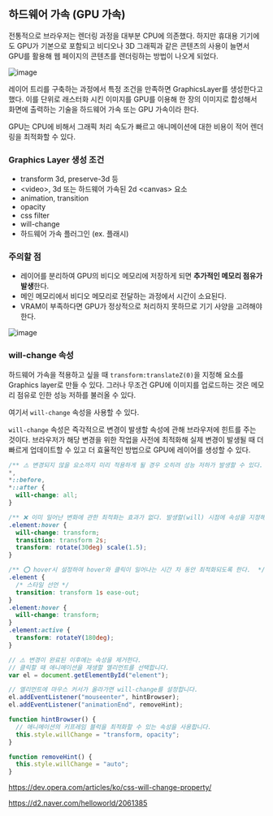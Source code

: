 ## 하드웨어 가속 (GPU 가속)

전통적으로 브라우저는 렌더링 과정을 대부분 CPU에 의존했다.
하지만 휴대용 기기에도 GPU가 기본으로 포함되고 비디오나 3D 그래픽과 같은 콘텐츠의 사용이 늘면서 GPU를 활용해 웹 페이지의 콘텐츠를 렌더링하는 방법이 나오게 되었다.

![image](https://user-images.githubusercontent.com/62097867/215348934-678eae62-1045-48cf-b8c2-a1c0782081de.png)

레이어 트리를 구축하는 과정에서 특정 조건을 만족하면 GraphicsLayer를 생성한다고 했다.
이를 단위로 래스터화 시킨 이미지를 GPU를 이용해 한 장의 이미지로 합성해서 화면에 출력하는 기술을 하드웨어 가속 또는 GPU 가속이라 한다.

GPU는 CPU에 비해서 그래픽 처리 속도가 빠르고 애니메이션에 대한 비용이 적어 렌더링을 최적화할 수 있다.

### Graphics Layer 생성 조건

- transform 3d, preserve-3d 등
- <video\>, 3d 또는 하드웨어 가속된 2d <canvas\> 요소
- animation, transition
- opacity
- css filter
- will-change
- 하드웨어 가속 플러그인 (ex. 플래시)

### 주의할 점

- 레이어를 분리하여 GPU의 비디오 메모리에 저장하게 되면 **추가적인 메모리 점유가 발생**한다.
- 메인 메모리에서 비디오 메모리로 전달하는 과정에서 시간이 소요된다.
- VRAM이 부족하다면 GPU가 정상적으로 처리하지 못하므로 기기 사양을 고려해야 한다.

![image](https://user-images.githubusercontent.com/62097867/215349371-26e1a510-b0c6-48a1-bd59-4e37b74085b6.png)

### will-change 속성

하드웨어 가속을 적용하고 싶을 때 `transform:translateZ(0)`을 지정해 요소를 Graphics layer로 만들 수 있다.
그러나 무조건 GPU에 이미지를 업로드하는 것은 메모리 점유로 인한 성능 저하를 불러올 수 있다.

여기서 `will-change` 속성을 사용할 수 있다.

`will-change` 속성은 즉각적으로 변경이 발생할 속성에 관해 브라우저에 힌트를 주는 것이다.
브라우저가 해당 변경을 위한 작업을 사전에 최적화해 실제 변경이 발생될 때 더 빠르게 업데이트할 수 있고 더 효율적인 방법으로 GPU에 레이어를 생성할 수 있다.

```css
/** ⚠️ 변경되지 않을 요소까지 미리 적용하게 될 경우 오히려 성능 저하가 발생할 수 있다. (Graphics layer의 메모리 점유) */
*,
*::before,
*::after {
  will-change: all;
}
```

```css
/** ❌ 이미 일어난 변화에 관한 최적화는 효과가 없다. 발생할(will) 시점에 속성을 지정해야 한다. */
.element:hover {
  will-change: transform;
  transition: transform 2s;
  transform: rotate(30deg) scale(1.5);
}

/** ⭕ hover시 설정하여 hover와 클릭이 일어나는 시간 차 동안 최적화되도록 한다.  */
.element {
  /* 스타일 선언 */
  transition: transform 1s ease-out;
}
.element:hover {
  will-change: transform;
}
.element:active {
  transform: rotateY(180deg);
}
```

```jsx
// ⚠️ 변경이 완료된 이후에는 속성을 제거한다.
// 클릭할 때 애니메이션을 재생할 엘리먼트를 선택합니다.
var el = document.getElementById("element");

// 엘리먼트에 마우스 커서가 올라가면 will-change를 설정합니다.
el.addEventListener("mouseenter", hintBrowser);
el.addEventListener("animationEnd", removeHint);

function hintBrowser() {
  // 애니메이션의 키프레임 블럭을 최적화할 수 있는 속성을 사용합니다.
  this.style.willChange = "transform, opacity";
}

function removeHint() {
  this.style.willChange = "auto";
}
```

https://dev.opera.com/articles/ko/css-will-change-property/

https://d2.naver.com/helloworld/2061385
